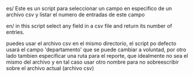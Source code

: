 es/
Este es un script para seleccionar un campo en especifico de un archivo csv y listar el numero 
de entradas de este campo


en/ in this script select any field in a csv file and return its number of entries.


puedes usar el archivo csv en el mismo directorio, el script po defecto usará el campo 'departamento' 
que se puede cambiar a voluntad,  por otro lado tambien especificar una ruta para el reporte, 
que idealmente no sea el mismo del archivo y en tal caso usar otro nombre para no sobreescribir
sobre el archivo actual (archivo csv)
